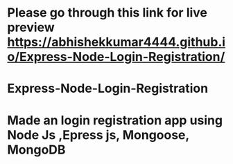 # Please go through this link for live preview  https://abhishekkumar4444.github.io/Express-Node-Login-Registration/


# Express-Node-Login-Registration
# Made an login registration app using Node Js ,Epress js, Mongoose, MongoDB 
